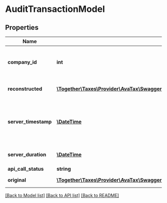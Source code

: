 # AuditTransactionModel

## Properties
Name | Type | Description | Notes
------------ | ------------- | ------------- | -------------
**company_id** | **int** | Unique ID number of the company that created this transaction | [optional] 
**reconstructed** | [**\Together\Taxes\Provider\AvaTax\Swagger\Model\ReconstructedApiRequestResponseModel**](ReconstructedApiRequestResponseModel.md) | Reconstructed API request/response | [optional] 
**server_timestamp** | [**\DateTime**](\DateTime.md) | Server timestamp, in UTC, of the date/time when the original transaction was created | [optional] 
**server_duration** | [**\DateTime**](\DateTime.md) | Length of time the original API call took | [optional] 
**api_call_status** | **string** | api call status | [optional] 
**original** | [**\Together\Taxes\Provider\AvaTax\Swagger\Model\OriginalApiRequestResponseModel**](OriginalApiRequestResponseModel.md) | Original API request/response | [optional] 

[[Back to Model list]](../README.md#documentation-for-models) [[Back to API list]](../README.md#documentation-for-api-endpoints) [[Back to README]](../README.md)


